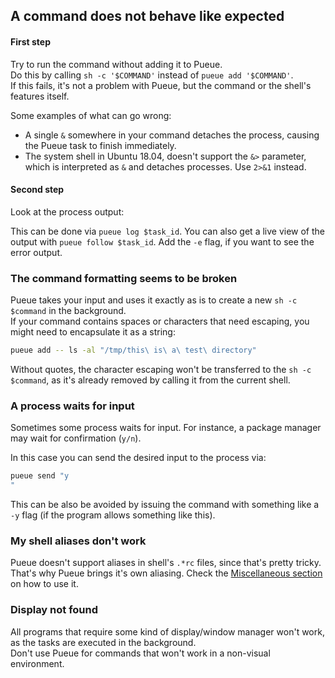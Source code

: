 ## A command does not behave like expected

#### First step

Try to run the command without adding it to Pueue.\
Do this by calling `sh -c '$COMMAND'` instead of `pueue add '$COMMAND'`.\
If this fails, it's not a problem with Pueue, but the command or the shell's features itself.

Some examples of what can go wrong:

- A single `&` somewhere in your command detaches the process, causing the Pueue task to finish immediately.
- The system shell in Ubuntu 18.04, doesn't support the `&>` parameter, which is interpreted as `&` and detaches processes. Use `2>&1` instead.


#### Second step

Look at the process output:

This can be done via `pueue log $task_id`.
You can also get a live view of the output with `pueue follow $task_id`.
Add the `-e` flag, if you want to see the error output.

### The command formatting seems to be broken

Pueue takes your input and uses it exactly as is to create a new `sh -c $command` in the background.  
If your command contains spaces or characters that need escaping, you might need to encapsulate it as a string:

```bash
pueue add -- ls -al "/tmp/this\ is\ a\ test\ directory"
```

Without quotes, the character escaping won't be transferred to the `sh -c $command`, as it's already removed by calling it from the current shell.

### A process waits for input

Sometimes some process waits for input. For instance, a package manager may wait for confirmation (`y/n`).

In this case you can send the desired input to the process via:

```bash
pueue send "y
"
```

This can be also be avoided by issuing the command with something like a `-y` flag (if the program allows something like this).

### My shell aliases don't work

Pueue doesn't support aliases in shell's `.*rc` files, since that's pretty tricky.
That's why Pueue brings it's own aliasing.
Check the [Miscellaneous section](https://github.com/Nukesor/pueue/wiki/Miscellaneous) on how to use it.

### Display not found

All programs that require some kind of display/window manager won't work, as the tasks are executed in the background.\
Don't use Pueue for commands that won't work in a non-visual environment.

